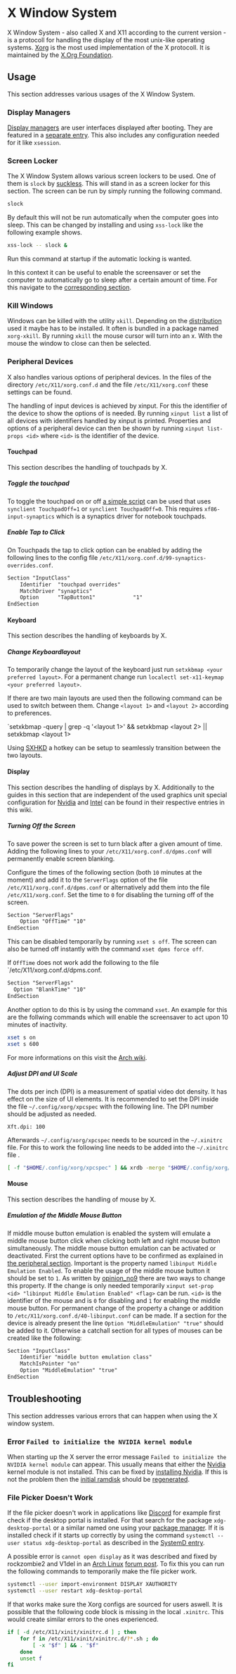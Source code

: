 # X Window System

X Window System - also called X and X11 according to the current version - is a
protocoll for handling the display of the most unix-like operating systems.
[Xorg](https://www.x.org/wiki/) is the most used implementation of the X
protocoll.
It is maintained by the [X.Org Foundation](https://x.org/wiki/).

## Usage

This section addresses various usages of the X Window System.

### Display Managers

[Display managers](/wiki/linux/display_managers.md) are user interfaces displayed after booting.
They are featured in a [separate entry](/wiki/linux/display_managers.md).
This also includes any configuration needed for it like `xsession`.

### Screen Locker

The X Window System allows various screen lockers to be used.
One of them is `slock` by [suckless](/wiki/linux/suckless.md).
This will stand in as a screen locker for this section.
The screen can be run by simply running the following command.

```sh 
slock
```

By default this will not be run automatically when the computer goes into sleep.
This can be changed by installing and using `xss-lock` like the following example shows.

```sh 
xss-lock -- slock &
```

Run this command at startup if the automatic locking is wanted.

In this context it can be useful to enable the screensaver or set the computer to automatically go
to sleep after a certain amount of time.
For this navigate to the [corresponding section](#turning-off-the-screen).

### Kill Windows

Windows can be killed with the utility `xkill`.
Depending on the [distribution](/wiki/linux.md#distributions) used it maybe has to be installed.
It often is bundled in a package named `xorg-xkill`.
By running `xkill` the mouse cursor will turn into an x.
With the mouse the window to close can then be selected.

### Peripheral Devices

X also handles various options of peripheral devices.
In the files of the directory `/etc/X11/xorg.conf.d` and the file
`/etc/X11/xorg.conf` these settings can be found.

The handling of input devices is achieved by xinput.
For this the identifier of the device to show the options of is needed.
By running `xinput list` a list of all devices with identifiers handled by
xinput is printed.
Properties and options of a peripheral device can then be shown by running
`xinput list-props <id>` where `<id>` is the identifier of the
device.

#### Touchpad

This section describes the handling of touchpads by X.

##### Toggle the touchpad

To toggle the touchpad on or off
[a simple script](https://github.com/tiyn/dotfiles/blob/master/.local/bin/tools/dwm/toggletouchpad)
can be used that uses `synclient TouchpadOff=1` or `synclient TouchpadOff=0`.
This requires `xf86-input-synaptics` which is a synaptics driver for
notebook touchpads.

##### Enable Tap to Click 

On Touchpads the tap to click option can be enabled by adding the following lines to the config
file `/etc/X11/xorg.conf.d/99-synaptics-overrides.conf`.

```txt
Section "InputClass"
    Identifier  "touchpad overrides"
    MatchDriver "synaptics"
    Option      "TapButton1"            "1"
EndSection
```

#### Keyboard

This section describes the handling of keyboards by X.

##### Change Keyboardlayout

To temporarily change the layout of the keyboard just run
`setxkbmap <your preferred layout>`.
For a permanent change run `localectl set-x11-keymap <your preferred layout>`.

If there are two main layouts are used then the following command can be used to switch between
them.
Change `<layout 1>` and `<layout 2>` according to preferences.

`setxkbmap -query | grep -q '<layout 1>' && setxkbmap <layout 2> || setxkbmap <layout 1>

Using [SXHKD](/wiki/linux/sxhkd.md) a hotkey can be setup to seamlessly transition between the two
layouts.

#### Display

This section describes the handling of displays by X.
Additionally to the guides in this section that are independent of the used
graphics unit special configuration for [Nvidia](/wiki/linux/nvidia.md)
and [Intel](./intel.md) can be found in their respective entries in this wiki.

##### Turning Off the Screen

To save power the screen is set to turn black after a given amount of time.
Adding the following lines to your `/etc/X11/xorg.conf.d/dpms.conf` will permanently enable screen
blanking.

Configure the times of the following section (both `10` minutes at the moment) and add it to the
`ServerFlags` option of the file `/etc/X11/xorg.conf.d/dpms.conf` or alternatively add them into the
file `/etc/X11/xorg.conf`.
Set the time to `0` for disabling the turning off of the screen.

```txt
Section "ServerFlags"
    Option "OffTime" "10"
EndSection
```

This can be disabled temporarily by running `xset s off`.
The screen can also be turned off instantly with the command `xset dpms force off`.

If `OffTime` does not work add the following to the file `/etc/X11/xorg.conf.d/dpms.conf.

```txt
Section "ServerFlags"
  Option "BlankTime" "10"
EndSection
```

Another option to do this is by using the command `xset`.
An example for this are the follwing commands which will enable the screensaver to act upon 10
minutes of inactivity.

```sh 
xset s on 
xset s 600
```

For more informations on this visit the
[Arch wiki](https://wiki.archlinux.org/title/Session_lock#DPMS).

##### Adjust DPI and UI Scale

The dots per inch (DPI) is a measurement of spatial video dot density.
It has effect on the size of UI elements.
It is recommended to set the DPI inside the file `~/.config/xorg/xpcspec` with the following line.
The DPI number should be adjusted as needed.

```
Xft.dpi: 100
```

Afterwards `~/.config/xorg/xpcspec` needs to be sourced in the `~/.xinitrc` file.
For this to work the following line needs to be added into the `~/.xinitrc` file .

```sh
[ -f "$HOME/.config/xorg/xpcspec" ] && xrdb -merge "$HOME/.config/xorg/xpcspec"
```

#### Mouse

This section describes the handling of mouse by X.

##### Emulation of the Middle Mouse Button

If middle mouse button emulation is enabled the system will emulate a middle
mouse button click when clicking both left and right mouse button
simultaneously.
The middle mouse button emulation can be activated or deactivated.
First the current options have to be confirmed as explained in
[the peripheral section](#peripheral-devices).
Important is the property named `libinput Middle Emulation Enabled`.
To enable the usage of the middle mouse button it should be set to `1`.
As written by
[opinion_no9](https://askubuntu.com/questions/160164/how-do-i-enable-middle-mouse-button-emulation-in-12-04-lts/902976#902976)
there are two ways to change this property.
If the change is only needed temporarily
`xinput set-prop <id> "libinput Middle Emulation Enabled" <flag>` can be run.
`<id>` is the identifier of the mouse and <flag> is `0` for disabling and `1`
for enabling the middle mouse button.
For permanent change of the property a change or addition to
`/etc/X11/xorg.conf.d/40-libinput.conf` can be made.
If a section for the device is already present the line
`Option "MiddleEmulation" "true"` should be added to it.
Otherwise a catchall section for all types of mouses can be created like the
following:

```txt
Section "InputClass"
    Identifier "middle button emulation class"
    MatchIsPointer "on"
    Option "MiddleEmulation" "true"
EndSection
```
## Troubleshooting

This section addresses various errors that can happen when using the X window system.

### Error `Failed to initialize the NVIDIA kernel module`

When starting up the X server the error message `Failed to initialize the NVIDIA kernel module` can
appear.
This usually means that either the [Nvidia](/wiki/nvidia.md) kernel module is not installed.
This can be fixed by [installing Nvidia](/wiki/linux/nvidia.md#setup).
If this is not the problem then the [initial ramdisk](/wiki/linux/mkinitcpio.md) should be
[regenerated](/wiki/linux/mkinitcpio.md#manually-generate-initial-ramdisk).

### File Picker Doesn't Work

If the file picker doesn't work in applications like [Discord](/wiki/discord.md) for example first
check if the desktop portal is installed.
For that search for the package `xdg-desktop-portal` or a similar named one using your
[package manager](/wiki/linux/package_manager.md).
If it is installed check if it starts up correctly by using the command
`systemctl --user status xdg-desktop-portal` as described in the
[SystemD entry](/wiki/linux/systemd.md#startstopenabledisable-a-service-and-retrieve-its-logs).

A possible error is `cannot open display` as it was described and fixed by rockzombie2 and V1del in
an [Arch Linux](/wiki/linux/arch-linux.md)
[forum post](https://bbs.archlinux.org/viewtopic.php?id=294808).
To fix this you can run the following commands to temporarily make the file picker work.

```sh 
systemctl --user import-environment DISPLAY XAUTHORITY
systemctl --user restart xdg-desktop-portal
```

If that works make sure the Xorg configs are sourced for users aswell.
It is possible that the following code block is missing in the local `.xinitrc`.
This would create similar errors to the ones experienced.

```sh
if [ -d /etc/X11/xinit/xinitrc.d ] ; then
    for f in /etc/X11/xinit/xinitrc.d/?*.sh ; do
        [ -x "$f" ] && . "$f"
    done
    unset f
fi
```
